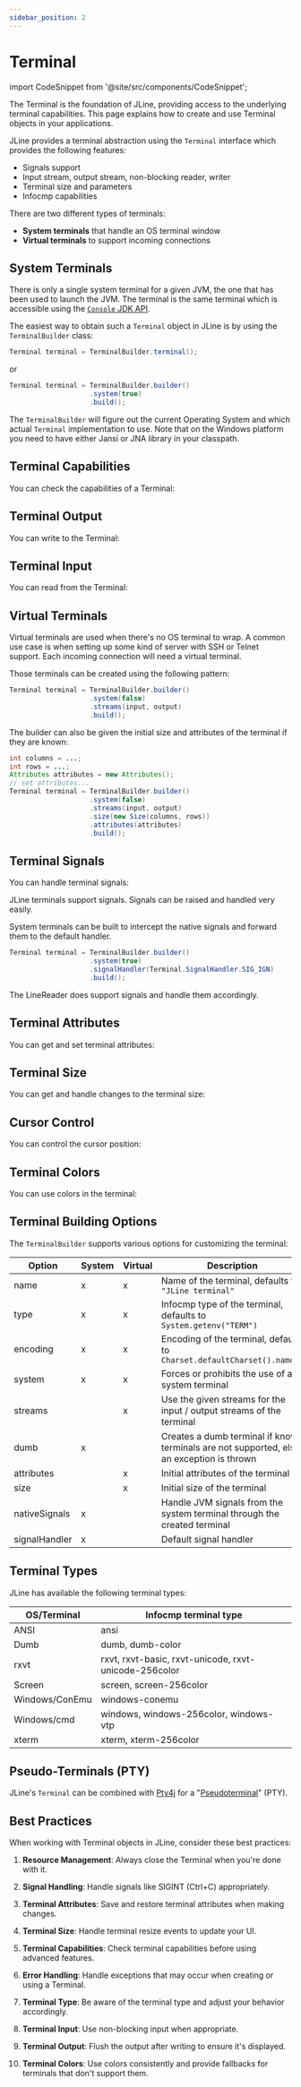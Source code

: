 ```yaml
---
sidebar_position: 2
---
```


# Terminal

import CodeSnippet from '@site/src/components/CodeSnippet';

The Terminal is the foundation of JLine, providing access to the underlying terminal capabilities. This page explains how to create and use Terminal objects in your applications.

JLine provides a terminal abstraction using the `Terminal` interface which provides the following features:

- Signals support
- Input stream, output stream, non-blocking reader, writer
- Terminal size and parameters
- Infocmp capabilities

There are two different types of terminals:

- **System terminals** that handle an OS terminal window
- **Virtual terminals** to support incoming connections

## System Terminals

There is only a single system terminal for a given JVM, the one that has been used to launch the JVM. The terminal is the same terminal which is accessible using the [`Console` JDK API](https://docs.oracle.com/javase/8/docs/api/java/io/Console.html).

The easiest way to obtain such a `Terminal` object in JLine is by using the `TerminalBuilder` class:

```java
Terminal terminal = TerminalBuilder.terminal();
```

or

```java
Terminal terminal = TerminalBuilder.builder()
                    .system(true)
                    .build();
```

The `TerminalBuilder` will figure out the current Operating System and which actual `Terminal` implementation to use. Note that on the Windows platform you need to have either Jansi or JNA library in your classpath.

<CodeSnippet name="TerminalCreationExample" />

## Terminal Capabilities

You can check the capabilities of a Terminal:

<CodeSnippet name="TerminalCapabilitiesExample" />

## Terminal Output

You can write to the Terminal:

<CodeSnippet name="TerminalOutputExample" />

## Terminal Input

You can read from the Terminal:

<CodeSnippet name="TerminalInputExample" />

## Virtual Terminals

Virtual terminals are used when there's no OS terminal to wrap. A common use case is when setting up some kind of server with SSH or Telnet support. Each incoming connection will need a virtual terminal.

Those terminals can be created using the following pattern:

```java
Terminal terminal = TerminalBuilder.builder()
                    .system(false)
                    .streams(input, output)
                    .build();
```

The builder can also be given the initial size and attributes of the terminal if they are known:

```java
int columns = ...;
int rows = ...;
Attributes attributes = new Attributes();
// set attributes...
Terminal terminal = TerminalBuilder.builder()
                    .system(false)
                    .streams(input, output)
                    .size(new Size(columns, rows))
                    .attributes(attributes)
                    .build();
```

## Terminal Signals

You can handle terminal signals:

<CodeSnippet name="TerminalSignalsExample" />

JLine terminals support signals. Signals can be raised and handled very easily.

System terminals can be built to intercept the native signals and forward them to the default handler.

```java
Terminal terminal = TerminalBuilder.builder()
                    .system(true)
                    .signalHandler(Terminal.SignalHandler.SIG_IGN)
                    .build();
```

The LineReader does support signals and handle them accordingly.

## Terminal Attributes

You can get and set terminal attributes:

<CodeSnippet name="TerminalAttributesExample" />

## Terminal Size

You can get and handle changes to the terminal size:

<CodeSnippet name="TerminalSizeExample" />

## Cursor Control

You can control the cursor position:

<CodeSnippet name="TerminalCursorExample" />

## Terminal Colors

You can use colors in the terminal:

<CodeSnippet name="TerminalColorsExample" />

## Terminal Building Options

The `TerminalBuilder` supports various options for customizing the terminal:

| Option | System | Virtual | Description |
|--------|--------|---------|-------------|
| name | x | x | Name of the terminal, defaults to `"JLine terminal"` |
| type | x | x | Infocmp type of the terminal, defaults to `System.getenv("TERM")` |
| encoding | x | x | Encoding of the terminal, defaults to `Charset.defaultCharset().name()` |
| system | x | x | Forces or prohibits the use of a system terminal |
| streams | | x | Use the given streams for the input / output streams of the terminal |
| dumb | x | | Creates a dumb terminal if known terminals are not supported, else an exception is thrown |
| attributes | | x | Initial attributes of the terminal |
| size | | x | Initial size of the terminal |
| nativeSignals | x | | Handle JVM signals from the system terminal through the created terminal |
| signalHandler | x | | Default signal handler |

## Terminal Types

JLine has available the following terminal types:

| OS/Terminal | Infocmp terminal type |
|-------------|------------------------|
| ANSI | ansi |
| Dumb | dumb, dumb-color |
| rxvt | rxvt, rxvt-basic, rxvt-unicode, rxvt-unicode-256color |
| Screen | screen, screen-256color |
| Windows/ConEmu | windows-conemu |
| Windows/cmd | windows, windows-256color, windows-vtp |
| xterm | xterm, xterm-256color |

## Pseudo-Terminals (PTY)

JLine's `Terminal` can be combined with [Pty4j](https://github.com/JetBrains/pty4j)
for a "[Pseudoterminal](https://en.wikipedia.org/wiki/Pseudoterminal)" (PTY).

## Best Practices

When working with Terminal objects in JLine, consider these best practices:

1. **Resource Management**: Always close the Terminal when you're done with it.

2. **Signal Handling**: Handle signals like SIGINT (Ctrl+C) appropriately.

3. **Terminal Attributes**: Save and restore terminal attributes when making changes.

4. **Terminal Size**: Handle terminal resize events to update your UI.

5. **Terminal Capabilities**: Check terminal capabilities before using advanced features.

6. **Error Handling**: Handle exceptions that may occur when creating or using a Terminal.

7. **Terminal Type**: Be aware of the terminal type and adjust your behavior accordingly.

8. **Terminal Input**: Use non-blocking input when appropriate.

9. **Terminal Output**: Flush the output after writing to ensure it's displayed.

10. **Terminal Colors**: Use colors consistently and provide fallbacks for terminals that don't support them.
